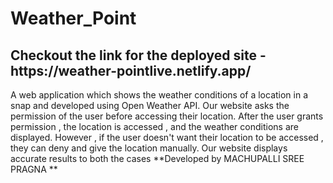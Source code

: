# Weather_Point
<h2> Checkout the link for the deployed site -  https://weather-pointlive.netlify.app/ </h2>
A web application which shows the weather conditions of a location in a snap and developed using Open Weather API.
Our website asks the permission of the user before accessing their location.
After the user grants permission , the location is accessed , and the weather conditions are displayed.
However , if the user doesn't want their location to be accessed , they can deny and give the location manually.
Our website displays accurate results to both the cases                                                                                 
**Developed by MACHUPALLI SREE PRAGNA **


